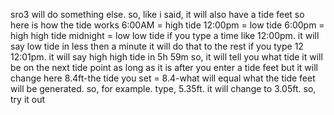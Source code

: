 sro3 will do something else. so, like i said, it will also have a tide feet
so here is how the tide works
6:00AM = high tide
12:00pm = low tide
6:00pm = high high tide
midnight = low low tide
if you type a time like 12:00pm. it will say low tide in less then a minute
it will do that to the rest
if you type 12
12:01pm. it will say high high tide in 5h 59m
so, it will tell you what tide it will be on the next tide point as long as it is after you enter a tide feet
but it will change
here
8.4ft-the tide you set = 8.4-what will equal what the tide feet will be generated. so, for example. type, 5.35ft. it will change to 3.05ft. so, try it out
